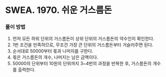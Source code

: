 # SWEA. 1970. 쉬운 거스름돈

### 풀이 방법 <br>

1. 먼저 모든 하위 단위의 거스름돈이 상위 단위의 거스름돈의 약수인지 확인한다.
2. 1번 조건을 만족하므로, 무조건 가장 큰 단위의 거스름돈부터 거슬러주면 된다.
3. 순서대로 50000부터 몫과 나머지를 구한다.
4. 몫은 거스름돈의 개수, 나머지는 남은 금액이다.
5. 50000의 단위부터 10원의 단위까지 3~4번의 과정을 반복한 후, 거스름돈의 개수를 출력한다.